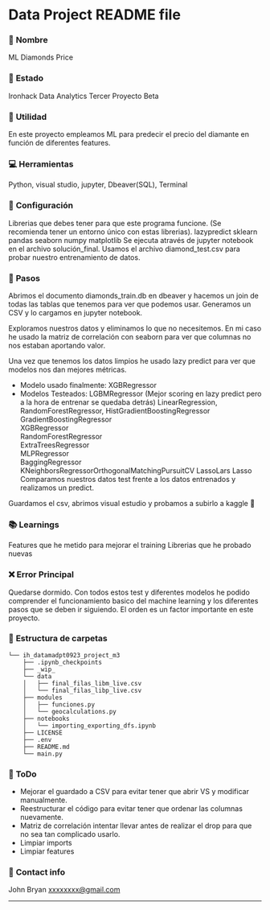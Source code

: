 # Data Project README file

### :raising_hand: **Nombre** 
ML Diamonds Price
### :baby: **Estado**
Ironhack Data Analytics Tercer Proyecto Beta

### :running: **Utilidad**
En este proyecto empleamos ML para predecir el precio del diamante en función de diferentes features.
### :computer: **Herramientas**
Python, visual studio, jupyter, Dbeaver(SQL), Terminal


### :wrench: **Configuración**
Librerias que debes tener para que este programa funcione. (Se recomienda tener un entorno único con estas librerias).
lazypredict
sklearn
pandas
seaborn
numpy
matplotlib
Se ejecuta através de jupyter notebook en el archivo solución_final.
Usamos el archivo diamond_test.csv para probar nuestro entrenamiento de datos.


### :see_no_evil: **Pasos**
Abrimos el documento diamonds_train.db en dbeaver y hacemos un join de todas las tablas que tenemos para ver que podemos usar. Generamos un CSV y lo cargamos en jupyter notebook.

Exploramos nuestros datos y eliminamos lo que no necesitemos. En mi caso he usado la matriz de correlación con seaborn para ver que columnas no nos estaban aportando valor.

Una vez que tenemos los datos limpios he usado lazy predict para ver que modelos nos dan mejores métricas.
- Modelo usado finalmente: XGBRegressor
- Modelos Testeados: 
            LGBMRegressor (Mejor scoring en lazy predict pero a la hora de entrenar se quedaba detrás)
            LinearRegression, 
            RandomForestRegressor,
            HistGradientBoostingRegressor   
            GradientBoostingRegressor   
            XGBRegressor   
            RandomForestRegressor   
            ExtraTreesRegressor   
            MLPRegressor   
            BaggingRegressor   
            KNeighborsRegressorOrthogonalMatchingPursuitCV
            LassoLars
            Lasso 
Comparamos nuestros datos test frente a los datos entrenados y realizamos un predict.

Guardamos el csv, abrimos visual estudio y probamos a subirlo a kaggle 🤞


### :books: **Learnings**
Features que he metido para mejorar el training
Librerias que he probado nuevas
### :x: **Error Principal**
Quedarse dormido. Con todos estos test y diferentes modelos he podido comprender el funcionamiento basico del machine learning
y los diferentes pasos que se deben ir siguiendo. El orden es un factor importante en este proyecto.

### :file_folder: **Estructura de carpetas**
```
└── ih_datamadpt0923_project_m3
    ├── .ipynb_checkpoints
    ├── _wip_
    └── data
    │   ├── final_filas_libm_live.csv
    │   └── final_filas_libp_live.csv
    ├── modules
    │   ├── funciones.py
    │   └── geocalculations.py     
    ├── notebooks
    │   └── importing_exporting_dfs.ipynb
    ├── LICENSE
    ├── .env
    ├── README.md
    └── main.py
```


### :shit: **ToDo**
- Mejorar el guardado a CSV para evitar tener que abrir VS y modificar manualmente.
- Reestructurar el código para evitar tener que ordenar las columnas nuevamente.
- Matriz de correlación intentar llevar antes de realizar el drop para que no sea tan complicado usarlo.
- Limpiar imports
- Limpiar features

### :love_letter: **Contact info**
John Bryan xxxxxxxx@gmail.com

---
